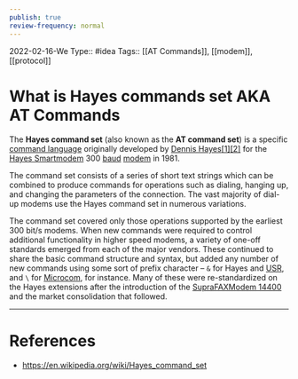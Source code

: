 ```yaml
---
publish: true
review-frequency: normal
---
```

2022-02-16-We
Type:: #idea
Tags:: [[AT Commands]], [[modem]],[[protocol]]

# What is Hayes commands set AKA AT Commands
The **Hayes command set** (also known as the **AT command set**) is a specific [command language](https://en.wikipedia.org/wiki/Command_language "Command language") originally developed by [Dennis Hayes](https://en.wikipedia.org/wiki/Dennis_Hayes_(businessman) "Dennis Hayes (businessman)")[[1]](https://en.wikipedia.org/wiki/Hayes_command_set#cite_note-ModemKing.NYT-1)[[2]](https://en.wikipedia.org/wiki/Hayes_command_set#cite_note-2) for the [Hayes Smartmodem](https://en.wikipedia.org/wiki/Hayes_Microcomputer_Products#The_Smartmodem "Hayes Microcomputer Products") 300 [baud](https://en.wikipedia.org/wiki/Baud "Baud") [modem](https://en.wikipedia.org/wiki/Modem "Modem") in 1981.

The command set consists of a series of short text strings which can be combined to produce commands for operations such as dialing, hanging up, and changing the parameters of the connection. The vast majority of dial-up modems use the Hayes command set in numerous variations.

The command set covered only those operations supported by the earliest 300 bit/s modems. When new commands were required to control additional functionality in higher speed modems, a variety of one-off standards emerged from each of the major vendors. These continued to share the basic command structure and syntax, but added any number of new commands using some sort of prefix character – `&` for Hayes and [USR](https://en.wikipedia.org/wiki/USRobotics "USRobotics"), and `\` for [Microcom](https://en.wikipedia.org/wiki/Microcom "Microcom"), for instance. Many of these were re-standardized on the Hayes extensions after the introduction of the [SupraFAXModem 14400](https://en.wikipedia.org/wiki/SupraFAXModem_14400 "SupraFAXModem 14400") and the market consolidation that followed.

---
# References
- https://en.wikipedia.org/wiki/Hayes_command_set